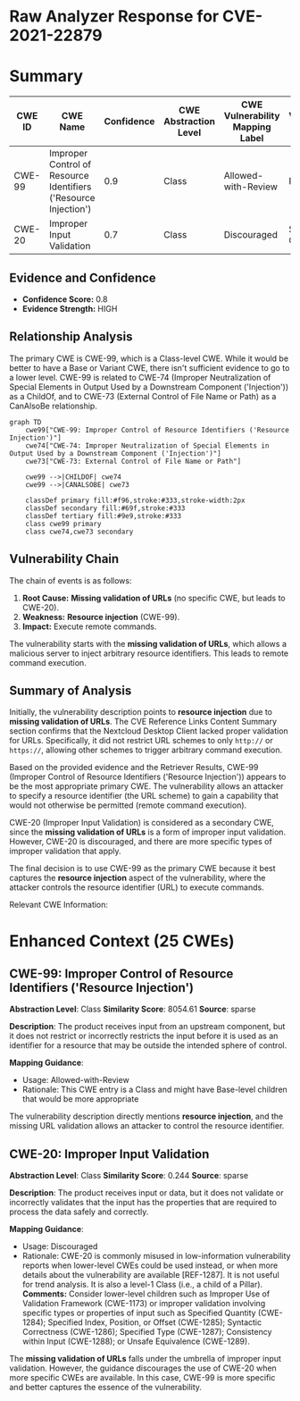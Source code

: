 # Raw Analyzer Response for CVE-2021-22879

# Summary
| CWE ID | CWE Name | Confidence | CWE Abstraction Level | CWE Vulnerability Mapping Label | CWE-Vulnerability Mapping Notes |
|---|---|---|---|---|---|
| CWE-99 | Improper Control of Resource Identifiers ('Resource Injection') | 0.9 | Class | Allowed-with-Review | Primary CWE |
| CWE-20 | Improper Input Validation | 0.7 | Class | Discouraged | Secondary Candidate |

## Evidence and Confidence

*   **Confidence Score:** 0.8
*   **Evidence Strength:** HIGH

## Relationship Analysis
The primary CWE is CWE-99, which is a Class-level CWE. While it would be better to have a Base or Variant CWE, there isn't sufficient evidence to go to a lower level. CWE-99 is related to CWE-74 (Improper Neutralization of Special Elements in Output Used by a Downstream Component ('Injection')) as a ChildOf, and to CWE-73 (External Control of File Name or Path) as a CanAlsoBe relationship.

```mermaid
graph TD
    cwe99["CWE-99: Improper Control of Resource Identifiers ('Resource Injection')"]
    cwe74["CWE-74: Improper Neutralization of Special Elements in Output Used by a Downstream Component ('Injection')"]
    cwe73["CWE-73: External Control of File Name or Path"]

    cwe99 -->|CHILDOF| cwe74
    cwe99 -->|CANALSOBE| cwe73

    classDef primary fill:#f96,stroke:#333,stroke-width:2px
    classDef secondary fill:#69f,stroke:#333
    classDef tertiary fill:#9e9,stroke:#333
    class cwe99 primary
    class cwe74,cwe73 secondary
```

## Vulnerability Chain
The chain of events is as follows:

1.  **Root Cause:** **Missing validation of URLs** (no specific CWE, but leads to CWE-20).
2.  **Weakness:** **Resource injection** (CWE-99).
3.  **Impact:** Execute remote commands.

The vulnerability starts with the **missing validation of URLs**, which allows a malicious server to inject arbitrary resource identifiers. This leads to remote command execution.

## Summary of Analysis
Initially, the vulnerability description points to **resource injection** due to **missing validation of URLs**. The CVE Reference Links Content Summary section confirms that the Nextcloud Desktop Client lacked proper validation for URLs. Specifically, it did not restrict URL schemes to only `http://` or `https://`, allowing other schemes to trigger arbitrary command execution.

Based on the provided evidence and the Retriever Results, CWE-99 (Improper Control of Resource Identifiers ('Resource Injection')) appears to be the most appropriate primary CWE. The vulnerability allows an attacker to specify a resource identifier (the URL scheme) to gain a capability that would not otherwise be permitted (remote command execution).

CWE-20 (Improper Input Validation) is considered as a secondary CWE, since the **missing validation of URLs** is a form of improper input validation. However, CWE-20 is discouraged, and there are more specific types of improper validation that apply.

The final decision is to use CWE-99 as the primary CWE because it best captures the **resource injection** aspect of the vulnerability, where the attacker controls the resource identifier (URL) to execute commands.

Relevant CWE Information:

# Enhanced Context (25 CWEs)

## CWE-99: Improper Control of Resource Identifiers ('Resource Injection')
**Abstraction Level**: Class
**Similarity Score**: 8054.61
**Source**: sparse

**Description**:
The product receives input from an upstream component, but it does not restrict or incorrectly restricts the input before it is used as an identifier for a resource that may be outside the intended sphere of control.

**Mapping Guidance**:
- Usage: Allowed-with-Review
- Rationale: This CWE entry is a Class and might have Base-level children that would be more appropriate

The vulnerability description directly mentions **resource injection**, and the missing URL validation allows an attacker to control the resource identifier.

## CWE-20: Improper Input Validation
**Abstraction Level**: Class
**Similarity Score**: 0.244
**Source**: sparse

**Description**:
The product receives input or data, but it does
        not validate or incorrectly validates that the input has the
        properties that are required to process the data safely and
        correctly.

**Mapping Guidance**:
- Usage: Discouraged
- Rationale: CWE-20 is commonly misused in low-information vulnerability reports when lower-level CWEs could be used instead, or when more details about the vulnerability are available [REF-1287]. It is not useful for trend analysis. It is also a level-1 Class (i.e., a child of a Pillar).
**Comments:** Consider lower-level children such as Improper Use of Validation Framework (CWE-1173) or improper validation involving specific types or properties of input such as Specified Quantity (CWE-1284); Specified Index, Position, or Offset (CWE-1285); Syntactic Correctness (CWE-1286); Specified Type (CWE-1287); Consistency within Input (CWE-1288); or Unsafe Equivalence (CWE-1289).

The **missing validation of URLs** falls under the umbrella of improper input validation. However, the guidance discourages the use of CWE-20 when more specific CWEs are available. In this case, CWE-99 is more specific and better captures the essence of the vulnerability.